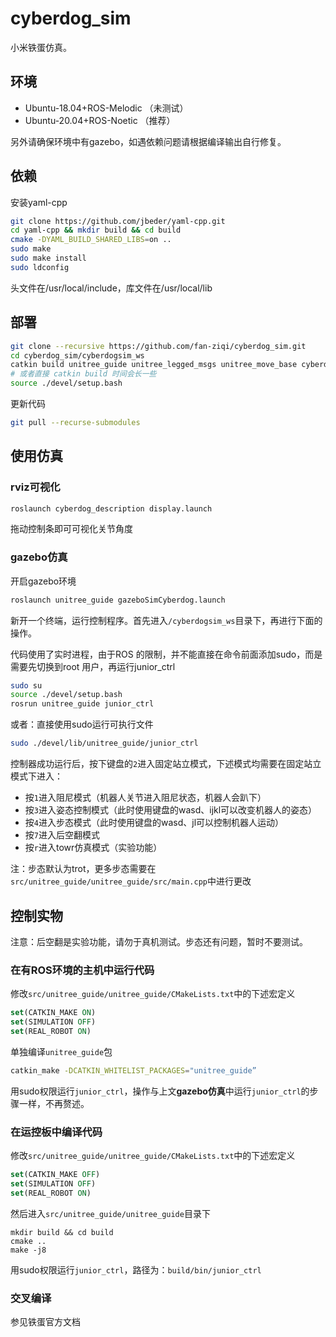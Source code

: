 # cyberdog_sim

小米铁蛋仿真。

## 环境

* Ubuntu-18.04+ROS-Melodic （未测试）
* Ubuntu-20.04+ROS-Noetic （推荐）

另外请确保环境中有gazebo，如遇依赖问题请根据编译输出自行修复。

## 依赖

安装yaml-cpp

```bash
git clone https://github.com/jbeder/yaml-cpp.git
cd yaml-cpp && mkdir build && cd build
cmake -DYAML_BUILD_SHARED_LIBS=on ..
sudo make
sudo make install
sudo ldconfig
```

头文件在/usr/local/include，库文件在/usr/local/lib

## 部署

```bash
git clone --recursive https://github.com/fan-ziqi/cyberdog_sim.git
cd cyberdog_sim/cyberdogsim_ws
catkin build unitree_guide unitree_legged_msgs unitree_move_base cyberdog_description unitree_gazebo unitree_legged_control unitree_controller
# 或者直接 catkin build 时间会长一些
source ./devel/setup.bash
```

更新代码

```bash
git pull --recurse-submodules
```

## 使用仿真

### rviz可视化

```bash
roslaunch cyberdog_description display.launch
```

拖动控制条即可可视化关节角度

### gazebo仿真

开启gazebo环境

```bash
roslaunch unitree_guide gazeboSimCyberdog.launch
```

新开一个终端，运行控制程序。首先进入`/cyberdogsim_ws`目录下，再进行下面的操作。

代码使用了实时进程，由于ROS 的限制，并不能直接在命令前面添加sudo，而是需要先切换到root
用户，再运行junior_ctrl

```bash
sudo su
source ./devel/setup.bash
rosrun unitree_guide junior_ctrl
```

或者：直接使用sudo运行可执行文件

```bash
sudo ./devel/lib/unitree_guide/junior_ctrl
```

控制器成功运行后，按下键盘的`2`进入固定站立模式，下述模式均需要在固定站立模式下进入：

* 按`1`进入阻尼模式（机器人关节进入阻尼状态，机器人会趴下）
* 按`3`进入姿态控制模式（此时使用键盘的wasd、ijkl可以改变机器人的姿态）
* 按`4`进入步态模式（此时使用键盘的wasd、jl可以控制机器人运动）
* 按`7`进入后空翻模式
* 按`r`进入towr仿真模式（实验功能）

注：步态默认为trot，更多步态需要在`src/unitree_guide/unitree_guide/src/main.cpp`中进行更改

## 控制实物

注意：后空翻是实验功能，请勿于真机测试。步态还有问题，暂时不要测试。

### 在有ROS环境的主机中运行代码

修改`src/unitree_guide/unitree_guide/CMakeLists.txt`中的下述宏定义

```cmake
set(CATKIN_MAKE ON)
set(SIMULATION OFF)
set(REAL_ROBOT ON)
```

单独编译`unitree_guide`包

```bash
catkin_make -DCATKIN_WHITELIST_PACKAGES="unitree_guide”
```

用sudo权限运行`junior_ctrl`，操作与上文**gazebo仿真**中运行`junior_ctrl`的步骤一样，不再赘述。

### 在运控板中编译代码

修改`src/unitree_guide/unitree_guide/CMakeLists.txt`中的下述宏定义

```cmake
set(CATKIN_MAKE OFF)
set(SIMULATION OFF)
set(REAL_ROBOT ON)
```

然后进入`src/unitree_guide/unitree_guide`目录下

```
mkdir build && cd build
cmake ..
make -j8
```

用sudo权限运行`junior_ctrl`，路径为：`build/bin/junior_ctrl`

### 交叉编译

参见铁蛋官方文档
